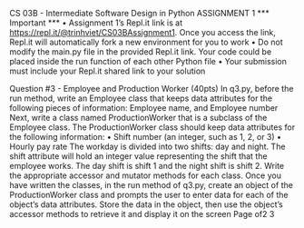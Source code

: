 CS 03B - Intermediate Software Design in Python
ASSIGNMENT 1
*** Important ***
• Assignment 1’s Repl.it link is at https://repl.it/@trinhviet/CS03BAssignment1. Once
you access the link, Repl.it will automatically fork a new environment for you to work
• Do not modify the main.py file in the provided Repl.it link. Your code could be placed
inside the run function of each other Python file
• Your submission must include your Repl.it shared link to your solution



Question #3 - Employee and Production Worker (40pts)
In q3.py, before the run method, write an Employee class that keeps data attributes for
the following pieces of information: Employee name, and Employee number
Next, write a class named ProductionWorker that is a subclass of the Employee class.
The ProductionWorker class should keep data attributes for the following information:
• Shift number (an integer, such as 1, 2, or 3)
• Hourly pay rate
The workday is divided into two shifts: day and night. The shift attribute will hold an
integer value representing the shift that the employee works. The day shift is shift 1 and
the night shift is shift 2. Write the appropriate accessor and mutator methods for each
class.
Once you have written the classes, in the run method of q3.py, create an object of the
ProductionWorker class and prompts the user to enter data for each of the object’s
data attributes. Store the data in the object, then use the object’s accessor methods to
retrieve it and display it on the screen
Page of2 3

